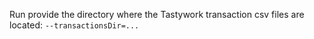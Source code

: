 Run
provide the directory where the Tastywork transaction csv files are located:
`--transactionsDir=...`
